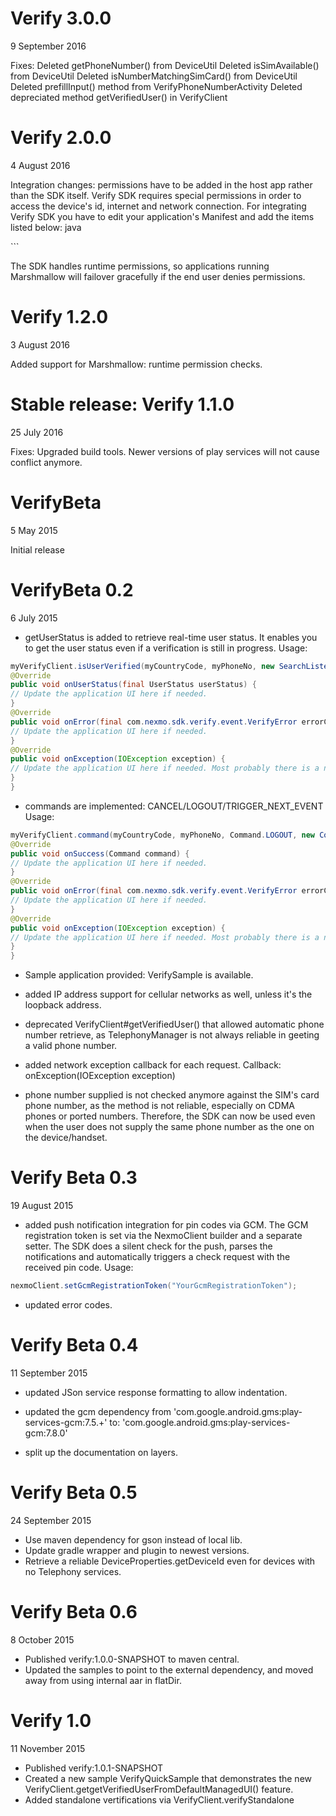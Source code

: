 Verify 3.0.0
========
9 September 2016

Fixes:
Deleted getPhoneNumber() from DeviceUtil
Deleted isSimAvailable() from DeviceUtil
Deleted isNumberMatchingSimCard() from DeviceUtil
Deleted prefillInput()  method from VerifyPhoneNumberActivity
Deleted depreciated method getVerifiedUser() in VerifyClient


Verify 2.0.0
========
4 August 2016

Integration changes: permissions have to be added in the host app rather than the SDK itself.
Verify SDK requires special permissions in order to access the device's id, internet and network connection.
For integrating Verify SDK you have to edit your application's Manifest and add the items listed below:
java
<!-- Automatically granted permissions PROTECTION_NORMAL -->
<uses-permission android:name="android.permission.ACCESS_NETWORK_STATE"/>
<uses-permission android:name="android.permission.ACCESS_WIFI_STATE"/>
<uses-permission android:name="android.permission.INTERNET"/>
<!-- Permission has to be GRANTED -->
<uses-permission android:name="android.permission.READ_PHONE_STATE"/>
```

The SDK handles runtime permissions, so applications running Marshmallow will failover gracefully if the end user denies permissions.

Verify 1.2.0
========
3 August 2016

Added support for Marshmallow: runtime permission checks.


Stable release: Verify 1.1.0
========
25 July 2016

Fixes:
Upgraded build tools.
Newer versions of play services will not cause conflict anymore.

VerifyBeta
========
5 May 2015

Initial release


VerifyBeta 0.2
========
6 July 2015

- getUserStatus is added to retrieve real-time user status. It enables you to get the user status even if a verification is still in progress.
Usage:
```java
myVerifyClient.isUserVerified(myCountryCode, myPhoneNo, new SearchListener() {
@Override
public void onUserStatus(final UserStatus userStatus) {
// Update the application UI here if needed.
}
@Override
public void onError(final com.nexmo.sdk.verify.event.VerifyError errorCode, final String errorMessage) {
// Update the application UI here if needed.
}
@Override
public void onException(IOException exception) {
// Update the application UI here if needed. Most probably there is a network connectivity exception.
}
}
```

- commands are implemented: CANCEL/LOGOUT/TRIGGER_NEXT_EVENT
Usage:
```java
myVerifyClient.command(myCountryCode, myPhoneNo, Command.LOGOUT, new CommandListener() {
@Override
public void onSuccess(Command command) {
// Update the application UI here if needed.
}
@Override
public void onError(final com.nexmo.sdk.verify.event.VerifyError errorCode, final String errorMessage) {
// Update the application UI here if needed.
}
@Override
public void onException(IOException exception) {
// Update the application UI here if needed. Most probably there is a network connectivity exception.
}
}
```

- Sample application provided: VerifySample is available.

- added IP address support for cellular networks as well, unless it's the loopback address.

- deprecated VerifyClient#getVerifiedUser() that allowed automatic phone number retrieve, as TelephonyManager is not always reliable in geeting a valid phone number.

- added network exception callback for each request. Callback: onException(IOException exception)

- phone number supplied is not checked anymore against the SIM's card phone number, as the method is not reliable, especially on CDMA phones or ported numbers. Therefore, the SDK can now be used even when the user does not supply the same phone number as the one on the device/handset.


Verify Beta 0.3
========
19 August 2015

- added push notification integration for pin codes via GCM. The GCM registration token is set via the NexmoClient builder and a separate setter.
The SDK does a silent check for the push, parses the notifications and automatically triggers a check request with the received pin code.
Usage:
```java
nexmoClient.setGcmRegistrationToken("YourGcmRegistrationToken");
```

- updated error codes.


Verify Beta 0.4
========
11 September 2015

- updated JSon service response formatting to allow indentation.

- updated the gcm dependency from 'com.google.android.gms:play-services-gcm:7.5.+' to: 'com.google.android.gms:play-services-gcm:7.8.0'

- split up the documentation on layers.


Verify Beta 0.5
========
24 September 2015

- Use maven dependency for gson instead of local lib.
- Update gradle wrapper and plugin to newest versions.
- Retrieve a reliable DeviceProperties.getDeviceId even for devices with no Telephony services.


Verify Beta 0.6
========
8 October 2015

- Published verify:1.0.0-SNAPSHOT to maven central.
- Updated the samples to point to the external dependency, and moved away from using internal aar in flatDir.


Verify 1.0
========
11 November 2015

- Published verify:1.0.1-SNAPSHOT
- Created a new sample VerifyQuickSample that demonstrates the new VerifyClient.getgetVerifiedUserFromDefaultManagedUI() feature.
- Added standalone vertifications via VerifyClient.verifyStandalone
